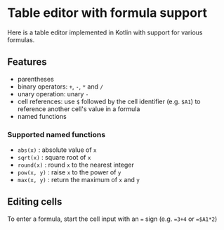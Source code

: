 # Table editor with formula support
Here is a table editor implemented in Kotlin with support for various formulas.

## Features
- parentheses
- binary operators: `+`, `-`, `*` and `/`
- unary operation: unary `-`
- cell references: use `$` followed by the cell identifier (e.g. `$A1`) to reference another cell's value in a formula
- named functions

### Supported named functions
- `abs(x)` : absolute value of `x`
- `sqrt(x)` : square root of `x`
- `round(x)` : round `x` to the nearest integer
- `pow(x, y)` : raise `x` to the power of `y`
- `max(x, y)` : return the maximum of `x` and `y`

## Editing cells
To enter a formula, start the cell input with an `=` sign (e.g. `=3+4` or `=$A1*2`)
